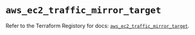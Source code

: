 # `aws_ec2_traffic_mirror_target`

Refer to the Terraform Registory for docs: [`aws_ec2_traffic_mirror_target`](https://www.terraform.io/docs/providers/aws/r/ec2_traffic_mirror_target).
